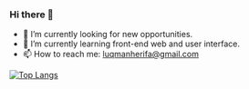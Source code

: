 ### Hi there 👋

- 🔭 I’m currently looking for new opportunities.
- 🌱 I’m currently learning front-end web and user interface.
- 📫 How to reach me: luqmanherifa@gmail.com

[![Top Langs](https://github-readme-stats.vercel.app/api/top-langs/?username=luqmanherifa&layout=compact)](https://github.com/luqmanherifa)

<!--
<br />
[![Top Langs](https://github-readme-stats.vercel.app/api/top-langs/?username=luqmanherifa&layout=compact)](https://github.com/luqmanherifa)
<br />
<br />
[![Luqman Herifa's GitHub stats](https://github-readme-stats.vercel.app/api?username=luqmanherifa)](https://github.com/luqmanherifa)
-->
